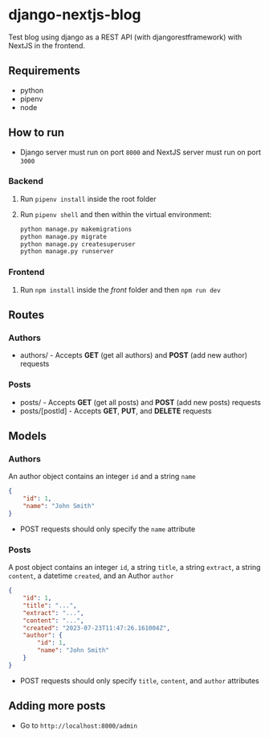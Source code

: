 # django-nextjs-blog

Test blog using django as a REST API (with djangorestframework) with NextJS in the frontend.

## Requirements

- python
- pipenv
- node

## How to run

- Django server must run on port `8000` and NextJS server must run on port `3000`

### Backend

1. Run `pipenv install` inside the root folder
2. Run `pipenv shell` and then within the virtual environment:

    ```bash
    python manage.py makemigrations
    python manage.py migrate
    python manage.py createsuperuser
    python manage.py runserver
    ```

### Frontend

1. Run `npm install` inside the *front* folder and then `npm run dev`

## Routes

### Authors

- authors/ - Accepts **GET** (get all authors) and **POST** (add new author) requests

### Posts

- posts/ - Accepts **GET** (get all posts) and **POST** (add new posts) requests
- posts/[postId] - Accepts **GET**, **PUT**, and **DELETE** requests

## Models

### Authors

An author object contains an integer `id` and a string `name`

```json
{
    "id": 1,
    "name": "John Smith"
}
```

- POST requests should only specify the `name` attribute

### Posts

A post object contains an integer `id`, a string `title`, a string `extract`, a string `content`, a datetime `created`, and an Author `author`

```json
{
    "id": 1,
    "title": "...",
    "extract": "...",
    "content": "...",
    "created": "2023-07-23T11:47:26.161004Z",
    "author": {
        "id": 1,
        "name": "John Smith"
    }
}
```

- POST requests should only specify `title`, `content`, and `author` attributes

## Adding more posts

- Go to `http://localhost:8000/admin`
